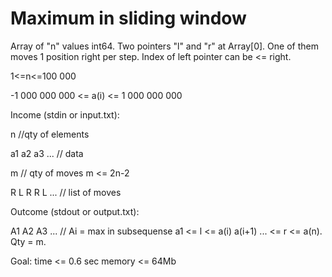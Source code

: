 # Maximum in sliding window
Array of "n" values int64.
Two pointers "l" and "r" at Array[0]. One of them moves 1 position right per step. Index of left pointer can be <= right. 

1<=n<=100 000

-1 000 000 000 <= a(i) <= 1 000 000 000


Income (stdin or input.txt):

n //qty of elements

a1 a2 a3 ...  // data

m // qty of moves m <= 2n-2

R L R R L ... // list of moves

Outcome (stdout or output.txt):

A1 A2 A3 ... // Ai = max in subsequense a1 <= l <= a(i) a(i+1) ... <= r <= a(n). Qty = m.

Goal: time <= 0.6 sec  memory <= 64Mb